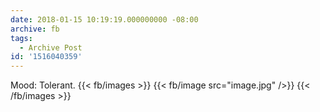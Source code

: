 ```yaml
---
date: 2018-01-15 10:19:19.000000000 -08:00
archive: fb
tags: 
  - Archive Post
id: '1516040359'
---
```


Mood: Tolerant.
{{< fb/images >}}
{{< fb/image src="image.jpg" />}}
{{< /fb/images >}}
